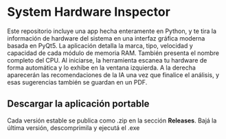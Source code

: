 # System Hardware Inspector

Este repositorio incluye una app hecha enteramente en Python, y te tira la información de hardware del sistema en una interfaz gráfica moderna basada en PyQt5.
La aplicación detalla la marca, tipo, velocidad y capacidad de cada módulo de memoria RAM. También presenta el nombre completo del CPU.
Al iniciarse, la herramienta escanea tu hardware de forma automática y lo exhibe en la ventana izquierda. A la derecha aparecerán las recomendaciones de la IA una vez que finalice el análisis, y esas sugerencias también se guardan en un PDF.

## Descargar la aplicación portable
Cada versión estable se publica como .zip en la sección **Releases**. Bajá la
última versión, descomprimila y ejecutá el .exe
